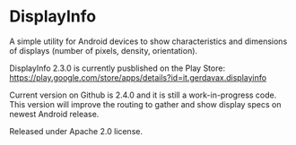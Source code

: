 # DisplayInfo
A simple utility for Android devices to show characteristics and dimensions of displays (number of pixels, density, orientation).

DisplayInfo 2.3.0 is currently pusblished on the Play Store: https://play.google.com/store/apps/details?id=it.gerdavax.displayinfo

Current version on Github is 2.4.0 and it is still a work-in-progress code. This version will improve the routing to gather and show display specs on newest Android release.

Released under Apache 2.0 license.
